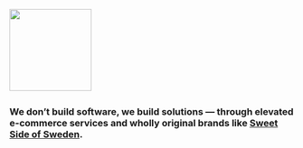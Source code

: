 [<img src="https://nordcom.io/logo.svg" height="145" />](https://nordcom.io/)
<img height="4" width="100%" src="https://placehold.co/5/ED1E79/ED1E79.png"/>

### We don’t build software, we build solutions — through elevated e-commerce services and wholly original brands like [Sweet Side of Sweden](https://www.sweetsideofsweden.com/).
<img height="4" width="100%" src="https://placehold.co/5/ED1E79/ED1E79.png"/>
